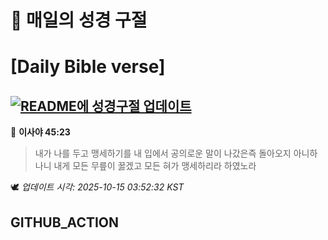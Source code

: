 # 🙏 매일의 성경 구절
# [Daily Bible verse]
## [![README에 성경구절 업데이트](https://github.com/DONGSUKA/first_test/actions/workflows/update-readme-bible.yml/badge.svg)](https://github.com/DONGSUKA/first_test/actions/workflows/update-readme-bible.yml)
<!-- START_BIBLE_VERSE -->
📖 **이사야 45:23**
> 내가 나를 두고 맹세하기를 내 입에서 공의로운 말이 나갔은즉 돌아오지 아니하나니 내게 모든 무릎이 꿇겠고 모든 혀가 맹세하리라 하였노라

🕊️ _업데이트 시각: 2025-10-15 03:52:32 KST_
  <!-- END_BIBLE_VERSE -->
## GITHUB_ACTION
